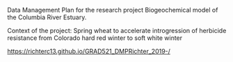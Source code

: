 Data Management Plan for the research project Biogeochemical model of the Columbia River Estuary.

Context of the project: Spring wheat to accelerate introgression of herbicide resistance from Colorado hard red winter to soft white winter

https://richterc13.github.io/GRAD521_DMPRichter_2019-/
